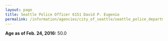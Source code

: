 ```yaml
---
layout: page
title: Seattle Police Officer 6151 David P. Eugenio
permalink: /information/agencies/city_of_seattle/seattle_police_department/copbook/6151/
---
```


**Age as of Feb. 24, 2016:** 50.0
